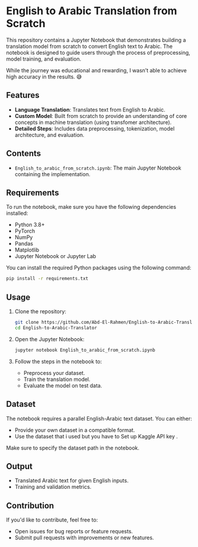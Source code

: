 # English to Arabic Translation from Scratch

This repository contains a Jupyter Notebook that demonstrates building a translation model from scratch to convert English text to Arabic. The notebook is designed to guide users through the process of preprocessing, model training, and evaluation.

While the journey was educational and rewarding, I wasn’t able to achieve high accuracy in the results. 😅

## Features
- **Language Translation**: Translates text from English to Arabic.
- **Custom Model**: Built from scratch to provide an understanding of core concepts in machine translation (using transfomer architecture).
- **Detailed Steps**: Includes data preprocessing, tokenization, model architecture, and evaluation.

## Contents
- `English_to_arabic_from_scratch.ipynb`: The main Jupyter Notebook containing the implementation.

## Requirements
To run the notebook, make sure you have the following dependencies installed:

- Python 3.8+
- PyTorch
- NumPy
- Pandas
- Matplotlib
- Jupyter Notebook or Jupyter Lab

You can install the required Python packages using the following command:

```bash
pip install -r requirements.txt
```

## Usage
1. Clone the repository:

   ```bash
   git clone https://github.com/Abd-El-Rahmen/English-to-Arabic-Translator.git
   cd English-to-Arabic-Translator
   ```

2. Open the Jupyter Notebook:

   ```bash
   jupyter notebook English_to_arabic_from_scratch.ipynb
   ```

3. Follow the steps in the notebook to:
   - Preprocess your dataset.
   - Train the translation model.
   - Evaluate the model on test data.

## Dataset
The notebook requires a parallel English-Arabic text dataset. You can either:
- Provide your own dataset in a compatible format.
- Use the dataset that i used but   you have to Set up Kaggle API key .

Make sure to specify the dataset path in the notebook.

## Output
- Translated Arabic text for given English inputs.
- Training and validation metrics.

## Contribution
If you'd like to contribute, feel free to:
- Open issues for bug reports or feature requests.
- Submit pull requests with improvements or new features.


